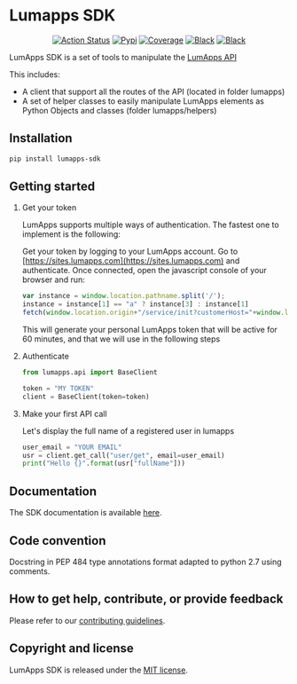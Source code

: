 # Lumapps SDK

<p align="center">
    <a href="https://github.com/lumapps/lumapps-sdk/actions?query=workflow%3ACI"><img alt="Action Status" src="https://github.com/lumapps/lumapps-sdk/workflows/CI/badge.svg"></a>
    <a href="https://pypi.org/project/lumapps-sdk/"><img alt="Pypi" src="https://img.shields.io/pypi/v/lumapps-sdk"></a>
    <a href="https://codecov.io/gh/lumapps/lumapps-sdk/branch/master"><img alt="Coverage" src="https://codecov.io/gh/lumapps/lumapps-sdk/branch/master/graph/badge.svg"></a>
    <a href="https://github.com/ambv/black"><img alt="Black" src="https://img.shields.io/badge/code%20style-black-000000.svg"></a>
    <a href="#"><img alt="Black" src="https://img.shields.io/badge/python-3.6%7C3.7%7C3.8-blue"></a>
</p>


LumApps SDK is a set of tools to manipulate the [LumApps API](https://api.lumapps.com/docs/start)

This includes:

- A client that support all the routes of the API (located in folder lumapps)
- A set of helper classes to easily manipulate LumApps elements as Python Objects and classes (folder lumapps/helpers)


## Installation


```bash
pip install lumapps-sdk
```

## Getting started


1. Get your token

    LumApps supports multiple ways of authentication.
    The fastest one to implement is the following:

    Get your token by logging to your LumApps account.
    Go to [https://sites.lumapps.com](https://sites.lumapps.com) and authenticate.
    Once connected, open the javascript console of your browser and run:

    ```javascript
    var instance = window.location.pathname.split('/');
    instance = instance[1] == "a" ? instance[3] : instance[1]
    fetch(window.location.origin+"/service/init?customerHost="+window.location.host+"&instanceSlug="+instance+"&    slug=").then(data=>{return data.json()}).then(res => {console.log(res.token)})
    ```

    This will generate your personal LumApps token that will be active for 60 minutes, and that we will use in the following steps

2. Authenticate

    ```python
    from lumapps.api import BaseClient

    token = "MY TOKEN"
    client = BaseClient(token=token)
    ```

3. Make your first API call

    Let's display the full name of a registered user in lumapps

    ```python
    user_email = "YOUR EMAIL"
    usr = client.get_call("user/get", email=user_email)
    print("Hello {}".format(usr["fullName"]))
    ```

## Documentation

The SDK documentation is available [here](https://lumapps.github.io/lumapps-sdk/).

## Code convention

Docstring in PEP 484 type annotations format adapted to python 2.7 using comments.

## How to get help, contribute, or provide feedback

Please refer to our [contributing guidelines](CONTRIBUTING.md).

## Copyright and license


LumApps SDK is released under the [MIT license](LICENSE.md). 


